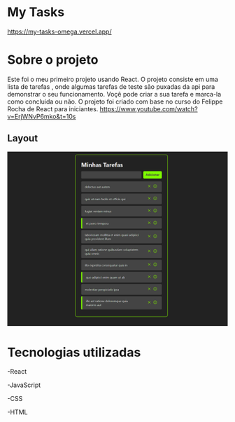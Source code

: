 # My Tasks
 
https://my-tasks-omega.vercel.app/

# Sobre o projeto

Este foi o meu primeiro projeto usando React. O projeto consiste em uma lista de tarefas , onde algumas tarefas de teste são puxadas da api para demonstrar o seu funcionamento. Voçê pode criar a sua tarefa e marca-la como concluida ou não.
O projeto foi criado com base no curso do Felippe Rocha de React para iniciantes.
https://www.youtube.com/watch?v=ErjWNvP6mko&t=10s


## Layout 

![Layout](https://github.com/Jao-Rocha/My-tasks/blob/master/2023-01-30%20(5).png)


# Tecnologias utilizadas
-React

-JavaScript

-CSS

-HTML





